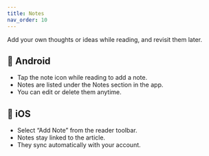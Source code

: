 ```yaml
---
title: Notes
nav_order: 10
---
```


Add your own thoughts or ideas while reading, and revisit them later.

## 📱 Android

- Tap the note icon while reading to add a note.
- Notes are listed under the Notes section in the app.
- You can edit or delete them anytime.

## 🍏 iOS

- Select “Add Note” from the reader toolbar.
- Notes stay linked to the article.
- They sync automatically with your account.
